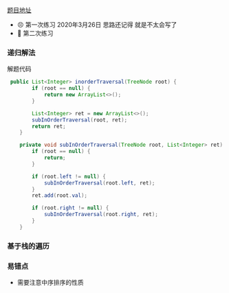 [题目地址](https://leetcode-cn.com/problems/binary-tree-inorder-traversal/solution/)



- 😣 第一次练习 2020年3月26日 思路还记得 就是不太会写了
- :shit: 第二次练习 



### 递归解法

解题代码

```java
 public List<Integer> inorderTraversal(TreeNode root) {
        if (root == null) {
            return new ArrayList<>();
        }

        List<Integer> ret = new ArrayList<>();
        subInOrderTraversal(root, ret);
        return ret;
    }

    private void subInOrderTraversal(TreeNode root, List<Integer> ret) {
        if (root == null) {
            return;
        }

        if (root.left != null) {
            subInOrderTraversal(root.left, ret);
        }
        ret.add(root.val);

        if (root.right != null) {
            subInOrderTraversal(root.right, ret);
        }
    }
```



### 基于栈的遍历



### 易错点

- 需要注意中序排序的性质
